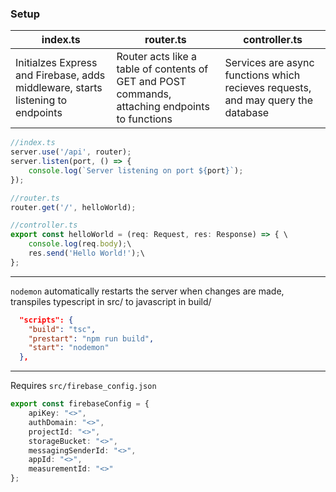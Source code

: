 ### Setup

| index.ts | router.ts | controller.ts |
| --- | --- | --- |
| Initialzes Express and Firebase, adds middleware, starts listening to endpoints | Router acts like a table of contents of GET and POST commands, attaching endpoints to functions | Services are async functions which recieves requests, and may query the database |

```typescript 
//index.ts
server.use('/api', router);
server.listen(port, () => {
    console.log(`Server listening on port ${port}`);
});

//router.ts
router.get('/', helloWorld);

//controller.ts
export const helloWorld = (req: Request, res: Response) => { \
    console.log(req.body);\
    res.send('Hello World!');\
};
```
___
`nodemon` automatically restarts the server when changes are made, transpiles typescript in src/ to javascript in build/
```json
  "scripts": {
    "build": "tsc",
    "prestart": "npm run build",
    "start": "nodemon"
  },
```
___
Requires `src/firebase_config.json`
```typescript
export const firebaseConfig = {
    apiKey: "<>",
    authDomain: "<>",
    projectId: "<>",
    storageBucket: "<>",
    messagingSenderId: "<>",
    appId: "<>",
    measurementId: "<>"
};
```
